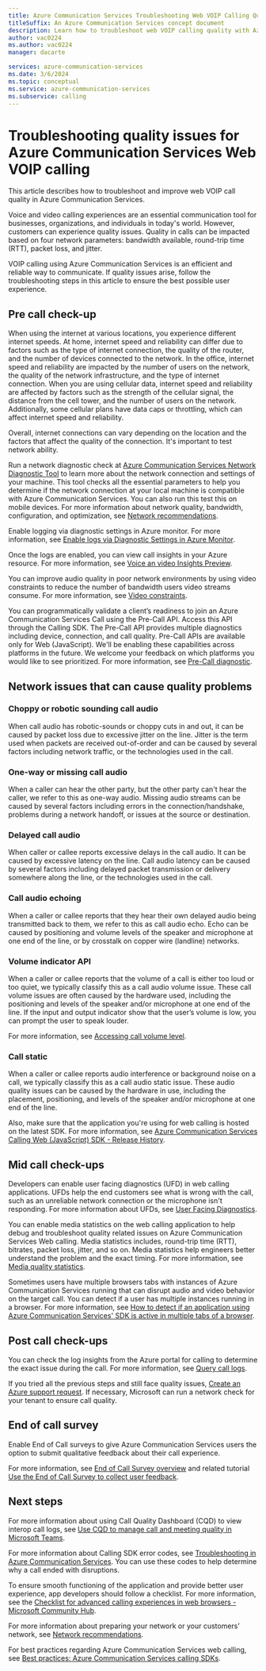 ```yaml
---
title: Azure Communication Services Troubleshooting Web VOIP Calling Quality
titleSuffix: An Azure Communication Services concept document
description: Learn how to troubleshoot web VOIP calling quality with Azure Communication Services.
author: vac0224
ms.author: vac0224
manager: dacarte

services: azure-communication-services
ms.date: 3/6/2024
ms.topic: conceptual
ms.service: azure-communication-services
ms.subservice: calling
---
```



# Troubleshooting quality issues for Azure Communication Services Web VOIP calling

This article describes how to troubleshoot and improve web VOIP call quality in Azure Communication Services.

Voice and video calling experiences are an essential communication tool for businesses, organizations, and individuals in today's world. However, customers can experience quality issues. Quality in calls can be impacted based on four network parameters:  bandwidth available, round-trip time (RTT), packet loss, and jitter. 

VOIP calling using Azure Communication Services is an efficient and reliable way to communicate. If quality issues arise, follow the troubleshooting steps in this article to ensure the best possible user experience. 

## Pre call check-up 

When using the internet at various locations, you experience different internet speeds. At home, internet speed and reliability can differ due to factors such as the type of internet connection, the quality of the router, and the number of devices connected to the network. In the office, internet speed and reliability are impacted by the number of users on the network, the quality of the network infrastructure, and the type of internet connection. When you are using cellular data, internet speed and reliability are affected by factors such as the strength of the cellular signal, the distance from the cell tower, and the number of users on the network. Additionally, some cellular plans have data caps or throttling, which can affect internet speed and reliability.  

Overall, internet connections can vary depending on the location and the factors that affect the quality of the connection. It's important to test network ability. 

Run a network diagnostic check at [Azure Communication Services Network Diagnostic Tool](https://azurecommdiagnostics.net/) to learn more about the network connection and settings of your machine. This tool checks all the essential parameters to help you determine if the network connection at your local machine is compatible with Azure Communication Services. You can also run this test this on mobile devices. For more information about network quality, bandwidth, configuration, and optimization, see [Network recommendations](network-requirements.md).

Enable logging via diagnostic settings in Azure monitor. For more information, see [Enable logs via Diagnostic Settings in Azure Monitor](../analytics/enable-logging.md).

Once the logs are enabled, you can view call insights in your Azure resource. For more information, see [Voice an video Insights Preview](../analytics/insights/voice-and-video-insights.md). 

You can improve audio quality in poor network environments by using video constraints to reduce the number of bandwidth users video streams consume. For more information, see [Video constraints](video-constraints.md). 

You can programmatically validate a client’s readiness to join an Azure Communication Services Call using the Pre-Call API. Access this API through the Calling SDK. The Pre-Call API provides multiple diagnostics including device, connection, and call quality. Pre-Call APIs are available only for Web (JavaScript). We'll be enabling these capabilities across platforms in the future. We welcome your feedback on which platforms you would like to see prioritized. For more information, see [Pre-Call diagnostic](pre-call-diagnostics.md). 

## Network issues that can cause quality problems 

### Choppy or robotic sounding call audio 

When call audio has robotic-sounds or choppy cuts in and out, it can be caused by packet loss due to excessive jitter on the line. Jitter is the term used when packets are received out-of-order and can be caused by several factors including network traffic, or the technologies used in the call. 

### One-way or missing call audio 

When a caller can hear the other party, but the other party can't hear the caller, we refer to this as one-way audio. Missing audio streams can be caused by several factors including errors in the connection/handshake, problems during a network handoff, or issues at the source or destination. 

### Delayed call audio 

When caller or callee reports excessive delays in the call audio. It can be caused by excessive latency on the line. Call audio latency can be caused by several factors including delayed packet transmission or delivery somewhere along the line, or the technologies used in the call. 

### Call audio echoing 

When a caller or callee reports that they hear their own delayed audio being transmitted back to them, we refer to this as call audio echo. Echo can be caused by positioning and volume levels of the speaker and microphone at one end of the line, or by crosstalk on copper wire (landline) networks. 

### Volume indicator API

When a caller or callee reports that the volume of a call is either too loud or too quiet, we typically classify this as a call audio volume issue. These call volume issues are often caused by the hardware used, including the positioning and levels of the speaker and/or microphone at one end of the line. If the input and output indicator show that the user’s volume is low, you can prompt the user to speak louder. 

For more information, see [Accessing call volume level](../../quickstarts/voice-video-calling/get-started-volume-indicator.md). 

### Call static 

When a caller or callee reports audio interference or background noise on a call, we typically classify this as a call audio static issue. These audio quality issues can be caused by the hardware in use, including the placement, positioning, and levels of the speaker and/or microphone at one end of the line. 

Also, make sure that the application you're using for web calling is hosted on the latest SDK. For more information, see [Azure Communication Services Calling Web (JavaScript) SDK - Release History](https://github.com/Azure/Communication/blob/master/releasenotes/acs-javascript-calling-library-release-notes.md).

## Mid call check-ups

Developers can enable user facing diagnostics (UFD) in web calling applications. UFDs help the end customers see what is wrong with the call, such as an unreliable network connection or the microphone isn't responding. For more information about UFDs, see [User Facing Diagnostics](user-facing-diagnostics.md). 

You can enable media statistics on the web calling application to help debug and troubleshoot quality related issues on Azure Communication Services Web calling. Media statistics includes, round-trip time (RTT), bitrates, packet loss, jitter, and so on. Media statistics help engineers better understand the problem and the exact timing. For more information, see [Media quality statistics](media-quality-sdk.md). 

Sometimes users have multiple browsers tabs with instances of Azure Communication Services running that can disrupt audio and video behavior on the target call. You can detect if a user has multiple instances running in a browser. For more information, see [How to detect if an application using Azure Communication Services' SDK is active in multiple tabs of a browser](../../how-tos/calling-sdk/is-sdk-active-in-multiple-tabs.md). 

## Post call check-ups 

You can check the log insights from the Azure portal for calling to determine the exact issue during the call. For more information, see [Query call logs](../analytics/query-call-logs.md). 

If you tried all the previous steps and still face quality issues, [Create an Azure support request](/azure/azure-portal/supportability/how-to-create-azure-support-request). If necessary, Microsoft can run a network check for your tenant to ensure call quality.

## End of call survey 

Enable End of Call surveys to give Azure Communication Services users the option to submit qualitative feedback about their call experience. 

For more information, see [End of Call Survey overview](end-of-call-survey-concept.md) and related tutorial [Use the End of Call Survey to collect user feedback](../../tutorials/end-of-call-survey-tutorial.md). 

## Next steps

For more information about using Call Quality Dashboard (CQD) to view interop call logs, see [Use CQD to manage call and meeting quality in Microsoft Teams](https://learn.microsoft.com/microsoftteams/quality-of-experience-review-guide).

For more information about Calling SDK error codes, see [Troubleshooting in Azure Communication Services](../troubleshooting-info.md#calling-sdk-error-codes). You can use these codes to help determine why a call ended with disruptions.

To ensure smooth functioning of the application and provide better user experience, app developers should follow a checklist. For more information, see the [Checklist for advanced calling experiences in web browsers - Microsoft Community Hub](https://techcommunity.microsoft.com/t5/azure-communication-services/checklist-for-advanced-calling-experiences-in-web-browsers/ba-p/3266312). 

For more information about preparing your network or your customers’ network, see [Network recommendations](network-requirements.md).
 
For best practices regarding Azure Communication Services web calling, see [Best practices: Azure Communication Services calling SDKs](../best-practices.md). 







<!-- Comment this out - add to the toc.yml file at row ???.

    - name: Monitor and manage call quality
      items:
      - name: Azure Communication Services Troubleshooting Web VOIP Calling Quality
        href: concepts/voice-video-calling/troubleshoot-web-voip-quality.md
        displayName: diagnostics, Survey, feedback, quality, reliability, users, end, call, quick
 -->
